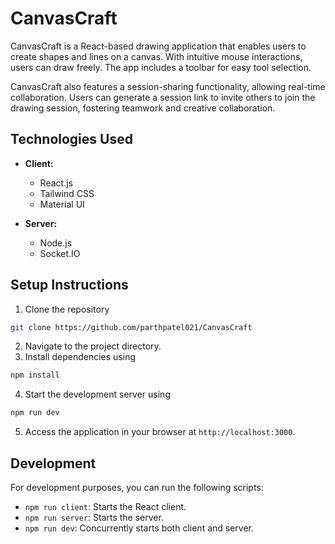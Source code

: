 # CanvasCraft

CanvasCraft is a React-based drawing application that enables users to create shapes and lines on a canvas. With intuitive mouse interactions, users can draw freely. The app includes a toolbar for easy tool selection.

CanvasCraft also features a session-sharing functionality, allowing real-time collaboration. Users can generate a session link to invite others to join the drawing session, fostering teamwork and creative collaboration.

## Technologies Used

- **Client:**
  - React.js
  - Tailwind CSS
  - Material UI

- **Server:**
  - Node.js
  - Socket.IO

## Setup Instructions

1. Clone the repository
```bash
git clone https://github.com/parthpatel021/CanvasCraft
```
2. Navigate to the project directory.
3. Install dependencies using 
```bash
npm install
```
4. Start the development server using
```bash
npm run dev
```
5. Access the application in your browser at `http://localhost:3000`.

## Development

For development purposes, you can run the following scripts:

- `npm run client`: Starts the React client.
- `npm run server`: Starts the server.
- `npm run dev`: Concurrently starts both client and server.